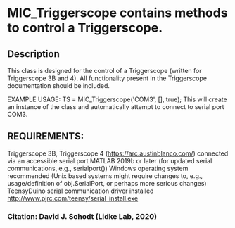 # MIC_Triggerscope contains methods to control a Triggerscope.

## Description
This class is designed for the control of a Triggerscope (written for
Triggerscope 3B and 4). All functionality present in the Triggerscope
documentation should be included.

EXAMPLE USAGE:
TS = MIC_Triggerscope('COM3', [], true);
This will create an instance of the class and automatically
attempt to connect to serial port COM3.

## REQUIREMENTS:
Triggerscope 3B, Triggerscope 4 (https://arc.austinblanco.com/)
connected via an accessible serial port
MATLAB 2019b or later (for updated serial communications, e.g.,
serialport())
Windows operating system recommended (Unix based systems might
require changes to, e.g., usage/definition of obj.SerialPort,
or perhaps more serious changes)
TeensyDuino serial communication driver installed
http://www.pjrc.com/teensy/serial_install.exe

### Citation: David J. Schodt (Lidke Lab, 2020)


